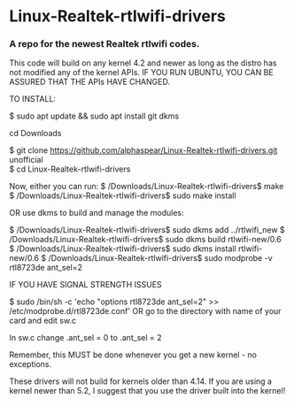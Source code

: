 Linux-Realtek-rtlwifi-drivers
===========
### A repo for the newest Realtek rtlwifi codes.

This code will build on any kernel 4.2 and newer as long as the distro has not modified
any of the kernel APIs. IF YOU RUN UBUNTU, YOU CAN BE ASSURED THAT THE APIs HAVE CHANGED.

TO INSTALL:
  
$ sudo apt update && sudo apt install git dkms

cd Downloads

$ git clone https://github.com/alphaspear/Linux-Realtek-rtlwifi-drivers.git<br/>
unofficial<br/>
$ cd Linux-Realtek-rtlwifi-drivers<br/>

Now, either you can run:
$ /Downloads/Linux-Realtek-rtlwifi-drivers$ make 
$ /Downloads/Linux-Realtek-rtlwifi-drivers$ sudo make install

OR use dkms to build and manage the modules:

$ /Downloads/Linux-Realtek-rtlwifi-drivers$ sudo dkms add ../rtlwifi_new
$ /Downloads/Linux-Realtek-rtlwifi-drivers$ sudo dkms build rtlwifi-new/0.6 
$ /Downloads/Linux-Realtek-rtlwifi-drivers$ sudo dkms install rtlwifi-new/0.6
$ /Downloads/Linux-Realtek-rtlwifi-drivers$ sudo modprobe -v rtl8723de ant_sel=2
 
  
IF YOU HAVE SIGNAL STRENGTH ISSUES
  
$ sudo /bin/sh -c 'echo "options rtl8723de ant_sel=2" >> /etc/modprobe.d/rtl8723de.conf'
OR
go to the directory with name of your card and edit sw.c

In sw.c change .ant_sel = 0 to .ant_sel = 2
  
Remember, this MUST be done whenever you get a new kernel - no exceptions.

These drivers will not build for kernels older than 4.14. If you are using a kernel newer than 5.2,
I suggest that you use the driver built into the kernel!
